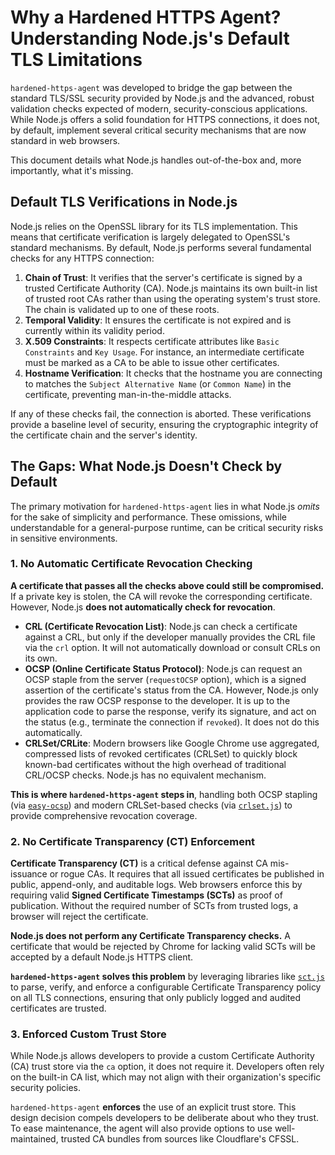# Why a Hardened HTTPS Agent? Understanding Node.js's Default TLS Limitations

`hardened-https-agent` was developed to bridge the gap between the standard TLS/SSL security provided by Node.js and the advanced, robust validation checks expected of modern, security-conscious applications. While Node.js offers a solid foundation for HTTPS connections, it does not, by default, implement several critical security mechanisms that are now standard in web browsers.

This document details what Node.js handles out-of-the-box and, more importantly, what it's missing.

## Default TLS Verifications in Node.js

Node.js relies on the OpenSSL library for its TLS implementation. This means that certificate verification is largely delegated to OpenSSL's standard mechanisms. By default, Node.js performs several fundamental checks for any HTTPS connection:

1.  **Chain of Trust**: It verifies that the server's certificate is signed by a trusted Certificate Authority (CA). Node.js maintains its own built-in list of trusted root CAs rather than using the operating system's trust store. The chain is validated up to one of these roots.
2.  **Temporal Validity**: It ensures the certificate is not expired and is currently within its validity period.
3.  **X.509 Constraints**: It respects certificate attributes like `Basic Constraints` and `Key Usage`. For instance, an intermediate certificate must be marked as a CA to be able to issue other certificates.
4.  **Hostname Verification**: It checks that the hostname you are connecting to matches the `Subject Alternative Name` (or `Common Name`) in the certificate, preventing man-in-the-middle attacks.

If any of these checks fail, the connection is aborted. These verifications provide a baseline level of security, ensuring the cryptographic integrity of the certificate chain and the server's identity.

## The Gaps: What Node.js Doesn't Check by Default

The primary motivation for `hardened-https-agent` lies in what Node.js _omits_ for the sake of simplicity and performance. These omissions, while understandable for a general-purpose runtime, can be critical security risks in sensitive environments.

### 1. No Automatic Certificate Revocation Checking

**A certificate that passes all the checks above could still be compromised.** If a private key is stolen, the CA will revoke the corresponding certificate. However, Node.js **does not automatically check for revocation**.

- **CRL (Certificate Revocation List)**: Node.js can check a certificate against a CRL, but only if the developer manually provides the CRL file via the `crl` option. It will not automatically download or consult CRLs on its own.
- **OCSP (Online Certificate Status Protocol)**: Node.js can request an OCSP staple from the server (`requestOCSP` option), which is a signed assertion of the certificate's status from the CA. However, Node.js only provides the raw OCSP response to the developer. It is up to the application code to parse the response, verify its signature, and act on the status (e.g., terminate the connection if `revoked`). It does not do this automatically.
- **CRLSet/CRLite**: Modern browsers like Google Chrome use aggregated, compressed lists of revoked certificates (CRLSet) to quickly block known-bad certificates without the high overhead of traditional CRL/OCSP checks. Node.js has no equivalent mechanism.

**This is where `hardened-https-agent` steps in**, handling both OCSP stapling (via [`easy-ocsp`](https://github.com/timokoessler/easy-ocsp)) and modern CRLSet-based checks (via [`crlset.js`](https://github.com/Gldywn/crlset.js)) to provide comprehensive revocation coverage.

### 2. No Certificate Transparency (CT) Enforcement

**Certificate Transparency (CT)** is a critical defense against CA mis-issuance or rogue CAs. It requires that all issued certificates be published in public, append-only, and auditable logs. Web browsers enforce this by requiring valid **Signed Certificate Timestamps (SCTs)** as proof of publication. Without the required number of SCTs from trusted logs, a browser will reject the certificate.

**Node.js does not perform any Certificate Transparency checks.** A certificate that would be rejected by Chrome for lacking valid SCTs will be accepted by a default Node.js HTTPS client.

**`hardened-https-agent` solves this problem** by leveraging libraries like [`sct.js`](https://github.com/Gldywn/sct.js) to parse, verify, and enforce a configurable Certificate Transparency policy on all TLS connections, ensuring that only publicly logged and audited certificates are trusted.

### 3. Enforced Custom Trust Store

While Node.js allows developers to provide a custom Certificate Authority (CA) trust store via the `ca` option, it does not require it. Developers often rely on the built-in CA list, which may not align with their organization's specific security policies.

`hardened-https-agent` **enforces** the use of an explicit trust store. This design decision compels developers to be deliberate about who they trust. To ease maintenance, the agent will also provide options to use well-maintained, trusted CA bundles from sources like Cloudflare's CFSSL.

